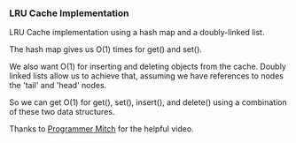 ### LRU Cache Implementation

LRU Cache implementation using a hash map and a doubly-linked list.

The hash map gives us O(1) times for get() and set().

We also want O(1) for inserting and deleting objects from the cache. Doubly
linked lists allow us to achieve that, assuming we have references to nodes the
'tail' and 'head' nodes.

So we can get O(1) for get(), set(), insert(), and delete() using a combination
of these two data structures.

Thanks to [Programmer Mitch](https://www.youtube.com/watch?v=R0GTqg3pJKg) for
the helpful video.
